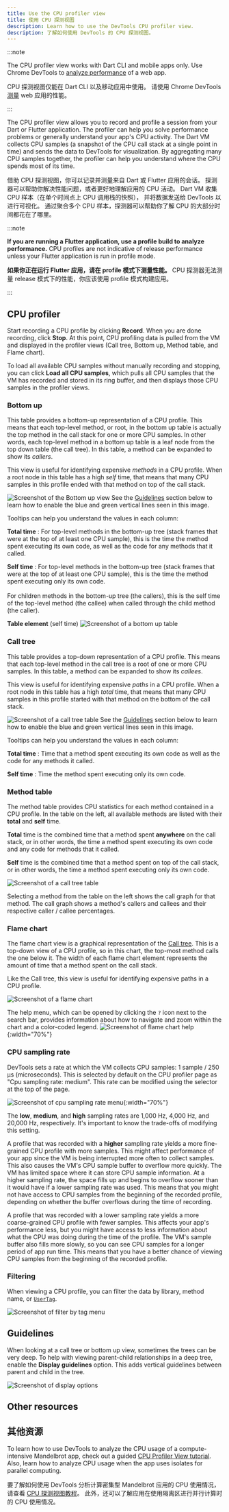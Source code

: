 ```yaml
---
title: Use the CPU profiler view
title: 使用 CPU 探测视图
description: Learn how to use the DevTools CPU profiler view.
description: 了解如何使用 DevTools 的 CPU 探测视图。
---
```


:::note

The CPU profiler view works with Dart CLI and mobile apps only.
Use Chrome DevTools to [analyze performance][]
of a web app.  

CPU 探测视图仅能在 Dart CLI 以及移动应用中使用。
请使用 Chrome DevTools [测量][analyze performance] web 应用的性能。

:::

The CPU profiler view allows you to record and profile a
session from your Dart or Flutter application.
The profiler can help you solve performance problems
or generally understand your app's CPU activity.
The Dart VM collects CPU samples
(a snapshot of the CPU call stack at a single point in time)
and sends the data to DevTools for visualization.
By aggregating many CPU samples together,
the profiler can help you understand where the CPU
spends most of its time.

借助 CPU 探测视图，你可以记录并测量来自 Dart 或 Flutter 应用的会话。
探测器可以帮助你解决性能问题，或者更好地理解应用的 CPU 活动。
Dart VM 收集 CPU 样本（在单个时间点上 CPU 调用栈的快照），
并将数据发送给 DevTools 以进行可视化。
通过聚合多个 CPU 样本，探测器可以帮助你了解 CPU 的大部分时间都花在了哪里。

:::note

**If you are running a Flutter application,
use a profile build to analyze performance.**
CPU profiles are not indicative of release performance
unless your Flutter application is run in profile mode.

**如果你正在运行 Flutter 应用，请在 profile 模式下测量性能。**
CPU 探测器无法测量 release 模式下的性能，你应该使用 profile 模式构建应用。

:::

## CPU profiler

Start recording a CPU profile by clicking **Record**.
When you are done recording, click **Stop**. At this point,
CPU profiling data is pulled from the VM and displayed
in the profiler views (Call tree, Bottom up, Method table,
and Flame chart).

To load all available CPU samples without manually
recording and stopping, you can click **Load all CPU samples**,
which pulls all CPU samples that the VM has recorded and
stored in its ring buffer, and then displays those
CPU samples in the profiler views.

### Bottom up

This table provides a bottom-up representation
of a CPU profile. This means that each top-level method,
or root, in the bottom up table is actually the
top method in the call stack for one or more CPU samples.
In other words, each top-level method in a bottom up
table is a leaf node from the top down table
(the call tree).
In this table, a method can be expanded to show its _callers_.

This view is useful for identifying expensive _methods_
in a CPU profile. When a root node in this table
has a high _self_ time, that means that many CPU samples
in this profile ended with that method on top of the call stack.

![Screenshot of the Bottom up view](/assets/images/docs/tools/devtools/bottom-up-view.png)
See the [Guidelines](#guidelines) section below to learn how to
enable the blue and green vertical lines seen in this image.

Tooltips can help you understand the values in each column:

**Total time**
: For top-level methods in the bottom-up tree
(stack frames that were at the top of at least one
CPU sample), this is the time the method spent executing
its own code, as well as the code for any methods that
it called.

**Self time**
: For top-level methods in the bottom-up tree
(stack frames that were at the top of at least one CPU
sample), this is the time the method spent executing only
its own code.<br><br>
For children methods in the bottom-up tree (the callers),
this is the self time of the top-level method (the callee)
when called through the child method (the caller).

**Table element** (self time)
![Screenshot of a bottom up table](/assets/images/docs/tools/devtools/table-element.png)

### Call tree

This table provides a top-down representation of a CPU profile.
This means that each top-level method in the call tree is a root
of one or more CPU samples. In this table,
a method can be expanded to show its _callees_.

This view is useful for identifying expensive _paths_ in a CPU profile.
When a root node in this table has a high _total_ time,
that means that many CPU samples in this profile started
with that method on the bottom of the call stack.

![Screenshot of a call tree table](/assets/images/docs/tools/devtools/call-tree.png)
See the [Guidelines](#guidelines) section below to learn how to
enable the blue and green vertical lines seen in this image.

Tooltips can help you understand the values in each column:

**Total time**
: Time that a method spent executing its own code as well as
the code for any methods it called.

**Self time**
: Time the method spent executing only its own code.

### Method table

The method table provides CPU statistics for each method
contained in a CPU profile. In the table on the left,
all available methods are listed with their **total** and
**self** time.

**Total** time is the combined time that a method spent
**anywhere** on the call stack, or in other words,
the time a method spent executing its own code and
any code for methods that it called.

**Self** time is the combined time that a method spent
on top of the call stack, or in other words,
the time a method spent executing only its own code.

![Screenshot of a call tree table](/assets/images/docs/tools/devtools/method-table.png)

Selecting a method from the table on the left shows
the call graph for that method. The call graph shows
a method's callers and callees and their respective
caller / callee percentages.

### Flame chart

The flame chart view is a graphical representation of
the [Call tree](#call-tree). This is a top-down view
of a CPU profile, so in this chart,
the top-most method calls the one below it.
The width of each flame chart element represents the
amount of time that a method spent on the call stack.

Like the Call tree, this view is useful for identifying
expensive paths in a CPU profile.

![Screenshot of a flame chart](/assets/images/docs/tools/devtools/cpu-flame-chart.png)

The help menu, which can be opened by clicking the `?` icon
next to the search bar, provides information about how to
navigate and zoom within the chart and a color-coded legend.
![Screenshot of flame chart help](/assets/images/docs/tools/devtools/flame-chart-help.png){:width="70%"}


### CPU sampling rate

DevTools sets a rate at which the VM collects CPU samples:
1 sample / 250 μs (microseconds).
This is selected by default on
the CPU profiler page as "Cpu sampling rate: medium".
This rate can be modified using the selector at the top
of the page.

![Screenshot of cpu sampling rate menu](/assets/images/docs/tools/devtools/cpu-sampling-rate-menu.png){:width="70%"}

The **low**, **medium**, and **high** sampling rates are
1,000 Hz, 4,000 Hz, and 20,000 Hz, respectively.
It's important to know the trade-offs
of modifying this setting.

A profile that was recorded with a **higher** sampling rate
yields a more fine-grained CPU profile with more samples.
This might affect performance of your app since the VM
is being interrupted more often to collect samples.
This also causes the VM's CPU sample buffer to overflow more quickly.
The VM has limited space where it can store CPU sample information.
At a higher sampling rate, the space fills up and begins
to overflow sooner than it would have if a lower sampling
rate was used.
This means that you might not have access to CPU samples
from the beginning of the recorded profile, depending
on whether the buffer overflows during the time of recording.

A profile that was recorded with a lower sampling rate
yields a more coarse-grained CPU profile with fewer samples.
This affects your app's performance less,
but you might have access to less information about what
the CPU was doing during the time of the profile.
The VM's sample buffer also fills more slowly, so you can see
CPU samples for a longer period of app run time.
This means that you have a better chance of viewing CPU
samples from the beginning of the recorded profile.

### Filtering

When viewing a CPU profile, you can filter the data by
library, method name, or [`UserTag`][].

![Screenshot of filter by tag menu](/assets/images/docs/tools/devtools/filter-by-tag.png)

[`UserTag`]: {{site.api}}/flutter/dart-developer/UserTag-class.html

## Guidelines

When looking at a call tree or bottom up view,
sometimes the trees can be very deep.
To help with viewing parent-child relationships in a deep tree,
enable the **Display guidelines** option.
This adds vertical guidelines between parent and child in the tree.

![Screenshot of display options](/assets/images/docs/tools/devtools/display-options.png)

[analyze performance]: {{site.developers}}/web/tools/chrome-devtools/evaluate-performance/
  
## Other resources

## 其他资源
  
To learn how to use DevTools to analyze
the CPU usage of a compute-intensive Mandelbrot app,
check out a guided [CPU Profiler View tutorial][profiler-tutorial].
Also, learn how to analyze CPU usage when the app
uses isolates for parallel computing.

要了解如何使用 DevTools 分析计算密集型 Mandelbrot 应用的 CPU 使用情况，
请查看 [CPU 探测视图教程][profiler-tutorial]。
此外，还可以了解应用在使用隔离区进行并行计算时的 CPU 使用情况。

[profiler-tutorial]: {{site.medium}}/@fluttergems/mastering-dart-flutter-devtools-cpu-profiler-view-part-6-of-8-31e24eae6bf8
